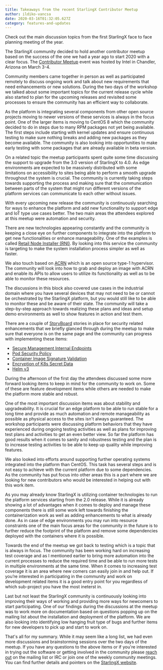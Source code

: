 ```yaml
---
title: Takeaways from the recent StarlingX Contributor Meetup
author: ildiko-vancsa
date: 2020-03-16T01:32:05.627Z
category: features-and-updates
---
```


Check out the main discussion topics from the first StarlingX face to face planning meeting of the year. <!-- more -->

The StarlingX community decided to hold another contributor meetup based on the success of the one we had a year ago to start 2020 with a clear focus. The [Contributor Meetup](https://etherpad.openstack.org/p/starlingX-winter-2020-meetup) event was hosted by Intel in Chandler, Arizona on March 3-4.

Community members came together in person as well as participated remotely to discuss ongoing work and talk about new requirements that need enhancements or new solutions. During the two days of the workshop we talked about some important topics for the current release cycle while also started to plan for the upcoming releases and revisited some processes to ensure the community has an efficient way to collaborate.

As the platform is integrating several components from other open source projects moving to newer versions of these services is always in the focus point. One of the larger items is moving to CentOS 8 which the community decided to do in steps due to many RPM packages not yet being available. The first steps include starting with kernel updates and ensure continuous testing to make sure nothing breaks and adding new packages as they become available. The community is also looking into opportunities to make early testing with some packages that are already available in beta version.

On a related topic the meetup participants spent quite some time discussing the support to upgrade from the 3.0 version of StarlingX to 4.0. As edge environments are expected to be massively distributed with some limitations on accessibility to sites being able to perform a smooth upgrade throughout the system is crucial. The community is currently taking steps towards supporting the process and making sure that the communication between parts of the system that might run different versions of the platform services can communicate to each other without issues.

With every upcoming new release the community is continuously searching for ways to enhance the platform and add new functionality to support edge and IoT type use cases better. The two main areas the attendees explored at this meetup were automation and security.

There are new technologies appearing constantly and the community is keeping a close eye on further components to integrate into the platform to get new functionalities or enhance manageability. One of the examples is called [Retail Node Installer  (RNI)](https://github.com/intel/retail-node-installer). By looking into this service the community is targeting to make the system installation process simpler as well as faster.

We also touch based on [ACRN](https://projectacrn.org/) which is an open source type-1 hypervisor. The community will look into how to grab and deploy an image with ACRN and enable its APIs to allow users to utilize its functionality as well as to be able to monitor these resources.

The discussions in this block also covered use cases in the industrial domain where you have several devices that may not need to be or cannot be orchestrated by the StarlingX platform, but you would still like to be able to monitor these and be aware of their state. The community will take a step-by-step approach towards realizing these plans and ideas and setup demo environments as well to show features in action and test them.

There are a couple of [StoryBoard](https://storyboard.openstack.org/#!/project_group/86) stories in place for security related enhancements that we briefly glanced through during the meetup to make sure that everyone is on the same page and the community can progress with implementing these items:

- [Secure Management Internal Endpoints](https://storyboard.openstack.org/#!/story/2007347)
- [Pod Security Policy](https://storyboard.openstack.org/#!/story/2007351)
- [Container Image Signature Validation](https://storyboard.openstack.org/#!/story/2007348)
- [Encryption of K8s Secret Data](https://storyboard.openstack.org/#!/story/2007243)
- [Helm v3](https://storyboard.openstack.org/#!/story/2007000)

During the afternoon of the first day the attendees discussed some more forward looking items to keep in mind for the community to work on. Some of these are feature development items while others are needed to make the platform more stable and robust.

One of the most important discussion items was about stability and upgradeability. It is crucial for an edge platform to be able to run stable for a long time and provide as much automation and remote manageability as possible as physical access to the sites isn't always guaranteed. The workshop participants were discussing platform behaviors that they have experienced during ongoing testing activities as well as plans for improving test plans and activities to get an even better view. So far the platform has good results when it comes to sanity and robustness testing and the plan is to increase testing activities to be able to keep up quality while improving features.

We also looked into efforts around supporting further operating systems integrated into the platform than CentOS. This task has several steps and is not easy to achieve with the current platform due to some dependencies. As the community has put focus into other areas this is a part where we are looking for new contributors who would be interested in helping out with this work item.

As you may already know StarlingX is utilizing container technologies to run the platform services starting from the 2.0 release. While it is already showing a lot of advantages when it comes to deploy and manage these components there is still some work left towards finishing the containerization work as well as adding enhancements to what is already done. As in case of edge environments you may run into resource constraints one of the main focus areas for the community in the future is to further reduce the footprint of the platform and remove some dependencies deployed with the containers where it is possible.

Towards the end of the meetup we got back to testing which is a topic that is always in focus. The community has been working hard on increasing test coverage and as I mentioned earlier to bring more automation into the current processes to reduce the required time and be able to run more tests in multiple environments at the same time. When it comes to increasing test coverage it is an area where new comers can easily join in and help out. If you’re interested in participating in the community and work on development related items it is a good entry point for you regardless of which sub-project you have the most ineterst in.

Last but not least the StarlingX community is continuously looking into improving their ways of working and providing more ways for newcomers to start participating. One of our findings during the discussions at the meetup was to work more on documentation based on questions popping up on the mailing list about the installation and deployment of the platform. We are also looking into identifying low hanging fruit type of bugs and further items for new developers to pick up and start to work on.

That's all for my summary. While it may seem like a long list, we had even more discussions and brainstorming sessions over the two days of the meetup. If you have any questions to the above items or if you're interested in trying out the software or getting involved in the community please [reach out](https://www.starlingx.io/community/) on the mailing list or IRC or join one of the weekly community meetings. You can find further details and pointers on the [StarlingX website](https://www.starlingx.io).
